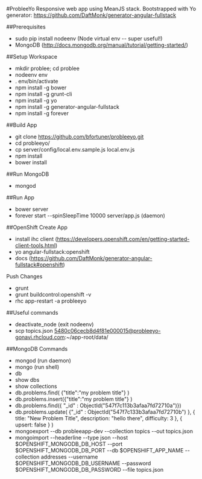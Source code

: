 #ProbleeYo
Responsive web app using MeanJS stack. Bootstrapped with Yo generator: https://github.com/DaftMonk/generator-angular-fullstack

##Prerequisites
- sudo pip install nodeenv (Node virtual env -- super useful!)
- MongoDB (http://docs.mongodb.org/manual/tutorial/getting-started/)

##Setup Workspace
- mkdir problee; cd problee
- nodeenv env
- . env/bin/activate
- npm install -g bower
- npm install -g grunt-cli
- npm install -g yo
- npm install -g generator-angular-fullstack
- npm install -g forever

##Build App
- git clone https://github.com/bfortuner/probleeyo.git
- cd probleeyo/
- cp server/config/local.env.sample.js local.env.js
- npm install
- bower install

##Run MongoDB
- mongod

##Run App
- bower server
- forever start --spinSleepTime 10000 server/app.js   (daemon)

##OpenShift
Create App
- install ihc client (https://developers.openshift.com/en/getting-started-client-tools.html)
- yo angular-fullstack:openshift
- docs (https://github.com/DaftMonk/generator-angular-fullstack#openshift)

Push Changes
- grunt
- grunt buildcontrol:openshift -v
- rhc app-restart -a probleeyo

##Useful commands
- deactivate_node (exit nodeenv)
- scp topics.json 5480c06cecb8d4f81e000015@probleeyo-gonavi.rhcloud.com:~/app-root/data/

##MongoDB Commands
- mongod (run daemon)
- mongo (run shell)
- db 
- show dbs
- show collections
- db.problems.find( {"title":"my problem title"} )
- db.problems.insert({"title":"my problem title"} )
- db.problems.find({ "_id" : ObjectId("547f7c113b3afaa7fd72710a")})
- db.problems.update(
   {"_id" : ObjectId("547f7c133b3afaa7fd72710b") },
   {
      title: "New Problem Title",
      description: "hello there",
      difficulty: 3
   },
   { upsert: false }
)
- mongoexport --db probleeapp-dev --collection topics --out topics.json
- mongoimport --headerline --type json --host $OPENSHIFT_MONGODB_DB_HOST --port $OPENSHIFT_MONGODB_DB_PORT --db $OPENSHIFT_APP_NAME --collection addresses --username $OPENSHIFT_MONGODB_DB_USERNAME  --password $OPENSHIFT_MONGODB_DB_PASSWORD --file topics.json
